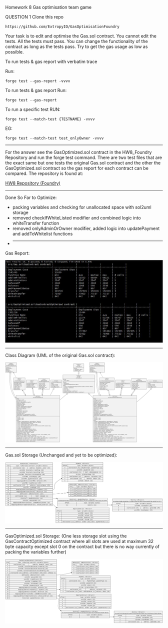 Homework 8
Gas optimisation team game

QUESTION 1
Clone this repo

    https://github.com/ExtropyIO/GasOptimisationFoundry

Your task is to edit and optimise the Gas.sol contract.
You cannot edit the tests.
All the tests must pass.
You can change the functionality of the contract as long as the tests pass.
Try to get the gas usage as low as possible.

To run tests & gas report with verbatim trace

Run:

    forge test --gas-report -vvvv

To run tests & gas report
Run:

    forge test --gas-report

To run a specific test
RUN:

    forge test --match-test {TESTNAME} -vvvv

EG:

    forge test --match-test test_onlyOwner -vvvv

---

For the answer see the GasOptimized.sol contract in the HW8_Foundry Repository and run the forge test command. There are two test files that are the exact same but one tests the original Gas.sol contract and the other the GasOptimized.sol contract so the gas report for each contract can be compared. The repository is found at:

[HW8 Repository (Foundry)](https://github.com/ecorey/HW8_Foundry)

---

Done So Far to Optimize:

- packing variables and checking for unallocated space with sol2uml storage
- removed checkIfWhiteListed modifier and combined logic into whiteTransfer function
- removed onlyAdminOrOwner modifier, added logic into updatePayment and addToWhitelist functions
- ***

Gas Report:

![Gas Report](https://github.com/ecorey/Solidity-Course-Expert/blob/main/Week2/report.JPG)

---

Class Diagram (UML of the original Gas.sol contract):

![Class Diagram](https://github.com/ecorey/Solidity-Course-Expert/blob/main/Week2/classDiagram.svg)

---

Gas.sol Storage (Unchanged and yet to be optimized):

![GasContract Storage](https://github.com/ecorey/Solidity-Course-Expert/blob/main/Week2/GasContract.svg)

---

GasOptimized.sol Storage: (One less storage slot using the GasContractOptimized contract where all slots are used at maximum 32 byte capacity except slot 0 on the contract but there is no way currently of packing the variables further)

![GasContractOptimized Storage](https://github.com/ecorey/Solidity-Course-Expert/blob/main/Week2/GasContractOptimized.svg)
